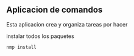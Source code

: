 ## Aplicacion de comandos

Esta aplicacion crea y organiza tareas por hacer

instalar todos los paquetes

```
nmp install
```